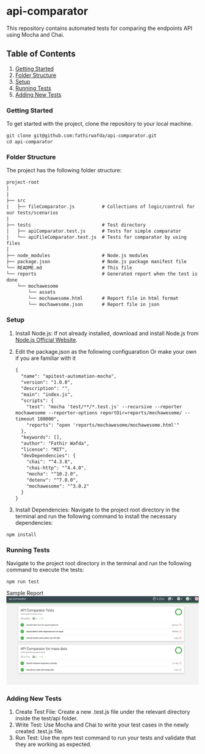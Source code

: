 # api-comparator
This repository contains automated tests for comparing the endpoints API using Mocha and Chai.

## Table of Contents
1. [Getting Started](#getting-started)
2. [Folder Structure](#folder-structure)
3. [Setup](#setup)
4. [Running Tests](#running-tests)
5. [Adding New Tests](#adding-new-tests)

### Getting Started
To get started with the project, clone the repository to your local machine.

```
git clone git@github.com:fathirwafda/api-comparator.git
cd api-comparator
```

### Folder Structure
The project has the following folder structure:

```
project-root
│
|
├── src
|   ├── fileComparator.js          # Collections of logic/control for our tests/scenarios
|
├── tests                          # Test directory
│   ├── apiComparator.test.js      # Tests for simple comparator
│   └── apiFileComparator.test.js  # Tests for comparator by using files
│   
├── node_modules                   # Node.js modules
├── package.json                   # Node.js package manifest file
└── README.md                      # This file
└── reports                        # Generated report when the test is done
    └── mochawesome
        └── assets
        └── mochawesome.html       # Report file in html format
        └── mochawesome.json       # Report file in json
```

### Setup
1. Install Node.js: If not already installed, download and install Node.js from [Node.js Official Website](https://nodejs.org/).

2. Edit the package.json as the following configuaration Or make your own if you are familiar with it

    ```
    {
      "name": "apitest-automation-mocha",
      "version": "1.0.0",
      "description": "",
      "main": "index.js",
      "scripts": {
        "test": "mocha 'test/**/*.test.js' --recursive --reporter mochawesome --reporter-options reportDir=reports/mochawesome/ --timeout 180000",
        "reports": "open 'reports/mochawesome/mochawesome.html'"
      },
      "keywords": [],
      "author": "Fathir Wafda",
      "license": "MIT",
      "devDependencies": {
        "chai": "^4.3.8",
        "chai-http": "^4.4.0",
        "mocha": "^10.2.0",
        "dotenv": "^7.0.0",
        "mochawesome": "^3.0.2"
      }
    }
    ```

3. Install Dependencies: Navigate to the project root directory in the terminal and run the following command to install the necessary dependencies:

```
npm install
```

### Running Tests
Navigate to the project root directory in the terminal and run the following command to execute the tests:

```
npm run test
```

Sample Report
![alt text](./Report-sample.png)

### Adding New Tests
1. Create Test File: Create a new .test.js file under the relevant directory inside the test/api folder.
2. Write Test: Use Mocha and Chai to write your test cases in the newly created .test.js file.
3. Run Test: Use the npm test command to run your tests and validate that they are working as expected.